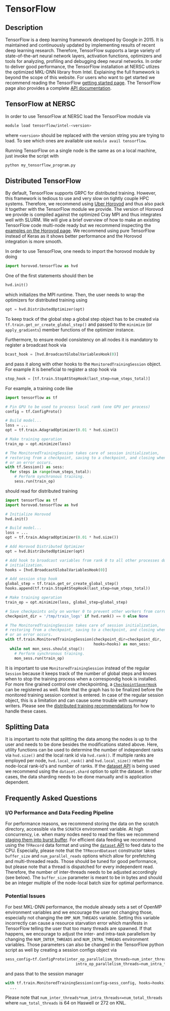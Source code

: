 # TensorFlow

## Description

TensorFlow is a deep learning framework developed by Google
in 2015. It is maintained and continuously updated by implementing
results of recent deep learning research. Therefore, TensorFlow
supports a large variety of state-of-the-art neural network layers,
activation functions, optimizers and tools for analyzing, profiling
and debugging deep neural networks. In order to deliver good
performance, the TensorFlow installation at NERSC utlizes the
optimized MKL-DNN library from Intel.  Explaining the full framework
is beyond the scope of this website. For users who want to get started
we recommend reading the
TensorFlow
[getting started page](https://www.tensorflow.org/get_started/). The
TensorFlow page also provides a
complete [API documentation](https://www.tensorflow.org/api_docs/).

## TensorFlow at NERSC

In order to use TensorFlow at NERSC load the TensorFlow module via

```bash
module load tensorflow/intel-<version>
```

where `<version>` should be replaced with the version string you are
trying to load. To see which ones are available use `module avail
tensorflow`.

Running TensorFlow on a single node is the same as on a local machine,
just invoke the script with

```bash
python my_tensorflow_program.py
```

## Distributed TensorFlow

By default, TensorFlow supports GRPC for distributed
training. However, this framework is tedious to use and very slow on
tightly couple HPC systems. Therefore, we recommend
using [Uber Horovod](https://github.com/uber/horovod) and thus also
pack it together with the TensorFlow module we provide. The version of
Horovod we provide is compiled against the optimized Cray MPI and thus
integrates well with SLURM. We will give a brief overview of how to
make an existing TensorFlow code multi-node ready but we recommend
inspecting the [examples on the Horovod page](https://github.com/uber/horovod/tree/master/examples).
We recommend using pure TensorFlow instead of Keras as it shows better
performance and the Horovod integration is more smooth.

In order to use TensorFlow, one needs to import the horovod module by
doing

```python
import horovod.tensorflow as hvd
```

One of the first statements should then be

```python
hvd.init()
```

which initializes the MPI runtime. Then, the user needs to wrap the
optimizers for distributed training using

```python
opt = hvd.DistributedOptimizer(opt)
```

To keep track of the global step a global step object has to be
created via `tf.train.get_or_create_global_step()` and passed to the
`minimize` (or `apply_gradients`) member functions of the optimizer
instance.

Furthermore, to ensure model consistency on all nodes it is mandatory
to register a broadcast hook via

```python
bcast_hook = [hvd.BroadcastGlobalVariablesHook(0)]
```

and pass it along with other hooks to the `MonitoredTrainingSession`
object. For example it is beneficial to register a stop hook via

```python
stop_hook = [tf.train.StopAtStepHook(last_step=num_steps_total)]
```

For example, a training code like

```python
import tensorflow as tf

# Pin GPU to be used to process local rank (one GPU per process)
config = tf.ConfigProto()

# Build model...
loss = ...
opt = tf.train.AdagradOptimizer(0.01 * hvd.size())

# Make training operation
train_op = opt.minimize(loss)

# The MonitoredTrainingSession takes care of session initialization,
# restoring from a checkpoint, saving to a checkpoint, and closing when done
# or an error occurs.
with tf.Session() as sess:
  for steps in range(num_steps_total):
    # Perform synchronous training.
    sess.run(train_op)
```

should read for distributed training

```python
import tensorflow as tf
import horovod.tensorflow as hvd

# Initialize Horovod
hvd.init()

# Build model...
loss = ...
opt = tf.train.AdagradOptimizer(0.01 * hvd.size())

# Add Horovod Distributed Optimizer
opt = hvd.DistributedOptimizer(opt)

# Add hook to broadcast variables from rank 0 to all other processes during
# initialization.
hooks = [hvd.BroadcastGlobalVariablesHook(0)]

# Add session stop hook
global_step = tf.train.get_or_create_global_step()
hooks.append(tf.train.StopAtStepHook(last_step=num_steps_total))

# Make training operation
train_op = opt.minimize(loss, global_step=global_step)

# Save checkpoints only on worker 0 to prevent other workers from corrupting them.
checkpoint_dir = '/tmp/train_logs' if hvd.rank() == 0 else None

# The MonitoredTrainingSession takes care of session initialization,
# restoring from a checkpoint, saving to a checkpoint, and closing when done
# or an error occurs.
with tf.train.MonitoredTrainingSession(checkpoint_dir=checkpoint_dir,
                                       hooks=hooks) as mon_sess:
  while not mon_sess.should_stop():
    # Perform synchronous training.
    mon_sess.run(train_op)
```

It is important to use `MonitoredTrainingSession` instead of the
regular `Session` because it keeps track of the number of global steps
and knows when to stop the training process when a correspondig hook
is installed. For more fine grained control over checkpointing,
a [`CheckpointSaverHook`](https://www.tensorflow.org/api_docs/python/tf/train/CheckpointSaverHook)
can be registered as well. Note that the graph has to be finalized before
the monitored training session context is entered. In case of the
regular session object, this is a limitation and can cause some
trouble with summary writers. Please see the
[distributed training recommendations](https://www.tensorflow.org/deploy/distributed)
for how to handle these cases.

## Splitting Data

It is important to note that splitting the data among the nodes is up
to the user and needs to be done besides the modifications stated
above. Here, utility functions can be used to determine the number of
independent ranks via `hvd.size()` and the local rank id via
`hvd.rank()`. If multiple ranks are employed per node,
`hvd.local_rank()` and `hvd.local_size()` return the node-local
rank-id's and number of ranks. If
the
[dataset API](https://www.tensorflow.org/programmers_guide/datasets)
is being used we recommend using the `dataset.shard` option to split
the dataset. In other cases, the data sharding needs to be done
manually and is application dependent.

## Frequently Asked Questions

### I/O Performance and Data Feeding Pipeline

For performance reasons, we recommend storing the data on the scratch
directory, accessible via the `SCRATCH` environment variable. At high
concurrency, i.e. when many nodes need to read the files we
recommend [staging them into burst buffer](). For efficient data
feeding we recommend using the `TFRecord` data format and using
the
[`dataset` API](https://www.tensorflow.org/programmers_guide/datasets)
to feed data to the CPU. Especially, please note that the
`TFRecordDataset` constructor takes `buffer_size` and
`num_parallel_reads` options which allow for prefetching and
multi-threaded reads. Those should be tuned for good performance, but
please note that a thread is dispatched for every independent
read. Therefore, the number of inter-threads needs to be adjusted
accordingly (see below). The `buffer_size` parameter is meant to be in
bytes and should be an integer multiple of the node-local batch size
for optimal performance.

### Potential Issues

For best MKL-DNN performance, the module already sets a set of OpenMP
environment variables and we encourage the user not changing those,
especially not changing the `OMP_NUM_THREADS` variable. Setting this
variable incorrectly can cause a resource starvation error which
manifests in TensorFlow telling the user that too many threads are
spawned. If that happens, we encourage to adjust the inter- and
intra-task parallelism by changing the `NUM_INTER_THREADS` and
`NUM_INTRA_THREADS` environment variables. Those parameters can also
be changed in the TensorFlow python script as well by creating a
session configs object via

```python
sess_config=tf.ConfigProto(inter_op_parallelism_threads=num_inter_threads,
                               intra_op_parallelism_threads=num_intra_threads)
```

and pass that to the session manager

```python
with tf.train.MonitoredTrainingSession(config=sess_config, hooks=hooks) as sess:
  ...
```

Please note that
`num_inter_threads*num_intra_threads<=num_total_threads` where
`num_total_threads` is 64 on Haswell or 272 on KNL.
